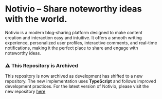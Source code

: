 # Notivio – Share noteworthy ideas with the world.

Notivio is a modern blog-sharing platform designed to make content creation and interaction easy and intuitive. It offers a smooth writing experience, personalized user profiles, interactive comments, and real-time notifications, making it the perfect place to share and engage with noteworthy ideas.

### ⚠️ **This Repository is Archived**

This repository is now archived as development has shifted to a new repository. The new implementation uses **TypeScript** and follows improved development practices. For the latest version of Notivio, please visit the new repository [here](https://github.com/mridxl/Notivio-v2)
